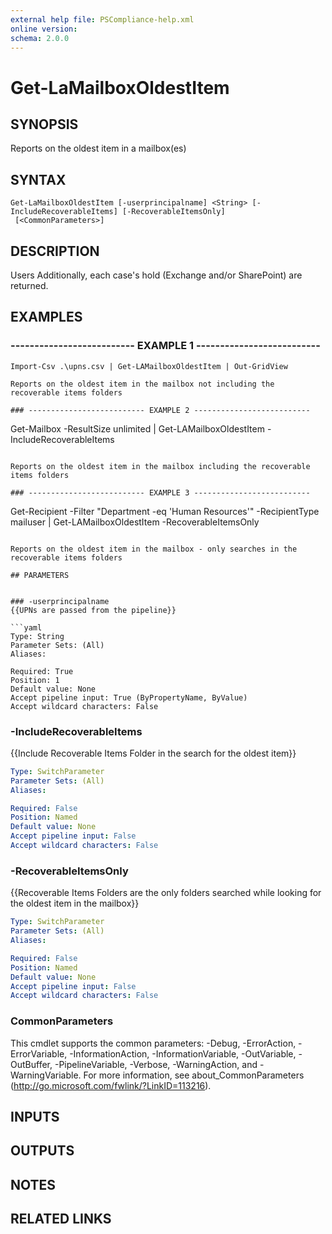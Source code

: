 ```yaml
---
external help file: PSCompliance-help.xml
online version: 
schema: 2.0.0
---
```


# Get-LaMailboxOldestItem

## SYNOPSIS
Reports on the oldest item in a mailbox(es)

## SYNTAX

```
Get-LaMailboxOldestItem [-userprincipalname] <String> [-IncludeRecoverableItems] [-RecoverableItemsOnly]
 [<CommonParameters>]
```

## DESCRIPTION
Users 
Additionally, each case's hold (Exchange and/or SharePoint) are returned.

## EXAMPLES

### -------------------------- EXAMPLE 1 --------------------------
```
Import-Csv .\upns.csv | Get-LAMailboxOldestItem | Out-GridView

Reports on the oldest item in the mailbox not including the recoverable items folders

### -------------------------- EXAMPLE 2 --------------------------
```
Get-Mailbox -ResultSize unlimited | Get-LAMailboxOldestItem -IncludeRecoverableItems
```

Reports on the oldest item in the mailbox including the recoverable items folders

### -------------------------- EXAMPLE 3 --------------------------
```
Get-Recipient -Filter "Department -eq 'Human Resources'" -RecipientType mailuser | Get-LAMailboxOldestItem -RecoverableItemsOnly
```

Reports on the oldest item in the mailbox - only searches in the recoverable items folders

## PARAMETERS


### -userprincipalname
{{UPNs are passed from the pipeline}}

```yaml
Type: String
Parameter Sets: (All)
Aliases: 

Required: True
Position: 1
Default value: None
Accept pipeline input: True (ByPropertyName, ByValue)
Accept wildcard characters: False
```

### -IncludeRecoverableItems
{{Include Recoverable Items Folder in the search for the oldest item}}

```yaml
Type: SwitchParameter
Parameter Sets: (All)
Aliases: 

Required: False
Position: Named
Default value: None
Accept pipeline input: False
Accept wildcard characters: False
```

### -RecoverableItemsOnly
{{Recoverable Items Folders are the only folders searched while looking for the oldest item in the mailbox}}

```yaml
Type: SwitchParameter
Parameter Sets: (All)
Aliases: 

Required: False
Position: Named
Default value: None
Accept pipeline input: False
Accept wildcard characters: False
```

### CommonParameters
This cmdlet supports the common parameters: -Debug, -ErrorAction, -ErrorVariable, -InformationAction, -InformationVariable, -OutVariable, -OutBuffer, -PipelineVariable, -Verbose, -WarningAction, and -WarningVariable. For more information, see about_CommonParameters (http://go.microsoft.com/fwlink/?LinkID=113216).

## INPUTS

## OUTPUTS

## NOTES

## RELATED LINKS

